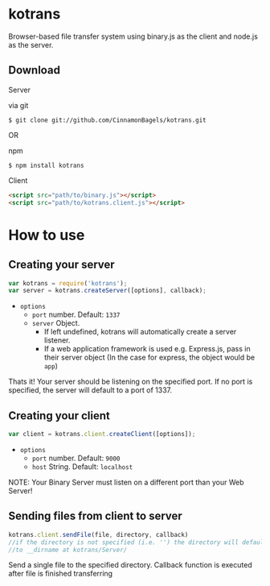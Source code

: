 kotrans
=======

Browser-based file transfer system using binary.js as the client and node.js as the server.

## Download

Server

via git
```console 
$ git clone git://github.com/CinnamonBagels/kotrans.git
```
OR

npm 
```console
$ npm install kotrans
```

Client

```html
<script src="path/to/binary.js"></script>
<script src="path/to/kotrans.client.js"></script>
```
How to use
==========

## Creating your server
```javascript
var kotrans = require('kotrans');
var server = kotrans.createServer([options], callback);
```

* `options`
  * `port` number. Default: `1337`
  * `server` Object.
    * If left undefined, kotrans will automatically create a server listener.
    * If a web application framework is used e.g. Express.js, pass in their server object (In the case for express, the object would be `app`)
    
Thats it! Your server should be listening on the specified port.
If no port is specified, the server will default to a port of 1337.

## Creating your client
```javascript
var client = kotrans.client.createClient([options]);
```

* `options`
  * `port` number. Default: `9000`
  * `host` String. Default: `localhost`

NOTE: Your Binary Server must listen on a different port than your Web Server!

## Sending files from client to server

```javascript
kotrans.client.sendFile(file, directory, callback)
//if the directory is not specified (i.e. '') the directory will default
//to __dirname at kotrans/Server/
```

Send a single file to the specified directory. 
Callback function is executed after file is finished transferring